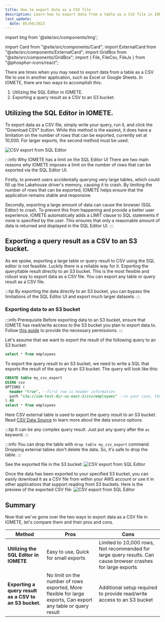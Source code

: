 ```yaml
---
title: How to export data as a CSV file
description: Learn how to export data from a table as a CSV file in IOMETE using SQL Editor or by writing a query, and how to bypass limitations for larger exports by exporting to an S3 bucket. Compare pros and cons of each method
last_update:
  date: 05/04/2023
---
```


import Img from '@site/src/components/Img';

import Card from "@site/src/components/Card";
import ExternalCard from "@site/src/components/ExternalCard";
import GridBox from "@site/src/components/GridBox";
import { File, FileCsv, FileJs } from "@phosphor-icons/react";

There are times when you may need to export data from a table as a CSV file to use in another application, such as Excel or Google Sheets. In IOMETE, there are two ways to accomplish this:

1.  Utilizing the SQL Editor in IOMETE.
2.  Exporting a query result as a CSV to an S3 bucket.

## Utilizing the SQL Editor in IOMETE.

To export data as a CSV file, simply write your query, run it, and click the "Download CSV" button. While this method is the easiest, it does have a limitation on the number of rows that can be exported, currently set at 10,000. For larger exports, the second method must be used.

<Img src="/img/guides/sync/export-as-a-csv-file/csv-export-from-sql-editor.png" alt="CSV export from SQL Editor"/>

:::info Why IOMETE has a limit on the SQL Editor UI
There are two main reasons why IOMETE imposes a limit on the number of rows that can be exported via the SQL Editor UI.

Firstly, to prevent users accidentally querying very large tables, which could fill up the Lakehouse driver's memory, causing it to crash. By limiting the number of rows that can be exported, IOMETE helps ensure that the application remains stable and responsive.

Secondly, exporting a large amount of data can cause the browser (SQL Editor) to crash. To prevent this from happening and provide a better user experience, IOMETE automatically adds a LIMIT clause to SQL statements if none is specified by the user. This ensures that only a reasonable amount of data is returned and displayed in the SQL Editor UI.
:::

## Exporting a query result as a CSV to an S3 bucket.

As we spoke, exporting a large table or query result to CSV using the SQL editor is not feasible. Luckily there is a reliable way for it. Exporting the query/table result directly to an S3 bucket. This is the most flexible and robust way to export data as a CSV file. You can export any table or query result as a CSV file.

:::tip
By exporting the data directly to an S3 bucket, you can bypass the limitations of the SQL Editor UI and export much larger datasets.
:::

### Exporting data to an S3 bucket

:::info Prerequisite
Before exporting data to an S3 bucket, ensure that IOMETE has read/write access to the S3 bucket you plan to export data to. Follow [this guide](/tutorials/external-s3-buckets-access) to provide the necessary permissions.
:::

Let's assume that we want to export the result of the following query to an S3 bucket:

```sql
select * from employees
```

To export the query result to an S3 bucket, we need to write a SQL that exports the result of the query to an S3 bucket. The query will look like this:

```sql
CREATE table my_csv_export
USING csv
OPTIONS (
  header "true", --first row is header information
  path "s3a://iom-test-dir-us-east-2/csv/employees" --in your case, the path will be the path of your S3 bucket
) AS
select * from employees
```

Here CSV external table is used to export the query result to an S3 bucket. Read [CSV Data Source](/reference/data-sources/csv-files) to learn more about the data source options.

:::tip
It can be any complex query result. Just put any query after the `as` keyword.
:::

:::info
You can drop the table with `drop table my_csv_export` command. Dropping external tables don't delete the data. So, it's safe to drop the table.
:::

See the exported file in the S3 bucket:
<Img src="/img/guides/sync/export-as-a-csv-file/exported-csv-file.png" alt="CSV export from SQL Editor"/>

Once the data has been exported to your specified S3 bucket, you can easily download it as a CSV file from within your AWS account or use it in other applications that support reading from S3 buckets.
Here is the preview of the exported CSV file:
<Img src="/img/guides/sync/export-as-a-csv-file/csv-file-preview.png" alt="CSV export from SQL Editor"/>

## Summary

Now that we've gone over the two ways to export data as a CSV file in IOMETE, let's compare them and their pros and
cons.

| Method                                                 | Pros                                                                                                           | Cons                                                                                                         |
| ------------------------------------------------------ | -------------------------------------------------------------------------------------------------------------- | ------------------------------------------------------------------------------------------------------------ |
| **Utilizing the SQL Editor in IOMETE**                 | Easy to use, Quick for small exports                                                                           | Limited to 10,000 rows, Not recommended for large query results. Can cause browser crashes for large exports |
| **Exporting a query result as a CSV to an S3 bucket.** | No limit on the number of rows exported, More flexible for large exports, Can export any table or query result | Additional setup required to provide read/write access to an S3 bucket                                       |
